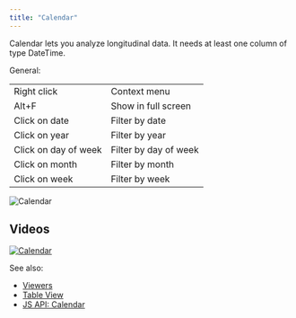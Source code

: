 ```yaml
---
title: "Calendar"
---
```


Calendar lets you analyze longitudinal data. It needs at least one column of type DateTime.

General:

|                      |                       |
|----------------------|-----------------------|
| Right click          | Context menu          |
| Alt+F                | Show in full screen   |
| Click on date        | Filter by date        |
| Click on year        | Filter by year        |
| Click on day of week | Filter by day of week |
| Click on month       | Filter by month       |
| Click on week        | Filter by week        |

![Calendar](../../uploads/viewers/calendar.png "Calendar")

## Videos

[![Calendar](../../uploads/youtube/visualizations2.png "Open on Youtube")](https://www.youtube.com/watch?v=7MBXWzdC0-I&t=2920s)

See also:

* [Viewers](../viewers/viewers.md)
* [Table View](../../datagrok/table-view.md)
* [JS API: Calendar](https://public.datagrok.ai/js/samples/ui/viewers/types/calendar)
